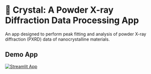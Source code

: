# 💎 Crystal: A Powder X-ray Diffraction Data Processing App

An app designed to perform peak fitting and analysis of powder X-ray diffraction (PXRD) data of nanocrystalline materials.

## Demo App

[![Streamlit App](https://static.streamlit.io/badges/streamlit_badge_black_white.svg)](https://crystal.streamlit.app/)
